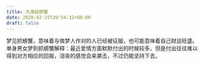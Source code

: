 ```yaml
---
title: 大海捉螃蟹
date: 2020-02-15T20:54:12+08:00
draft: false
---
```


梦见抓螃蟹，意味着与做梦人作对的人已经被征服，也可能意味着自己财运旺盛。
单身男女梦到抓螃蟹解释：最近爱情方面默默付出的时候较多，但是付出往往难以得到对方相应的回报，沮丧的感觉会来袭击，不过仍能坚持下去。
